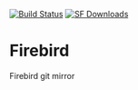 [![Build Status](https://travis-ci.org/asfernandes/firebird.svg?branch=master)](https://travis-ci.org/asfernandes/firebird)
[![SF Downloads](https://img.shields.io/sourceforge/dt/firebird.png)](http://sourceforge.net/projects/firebird/files/stats/timeline?dates=2001-07-01+to+2015-07-31)

# Firebird
Firebird git mirror
